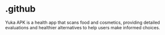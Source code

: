 # .github
Yuka APK is a health app that scans food and cosmetics, providing detailed evaluations and healthier alternatives to help users make informed choices.
